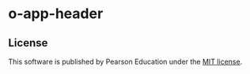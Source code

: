 # o-app-header

## License

This software is published by Pearson Education under the [MIT license](LICENSE).
